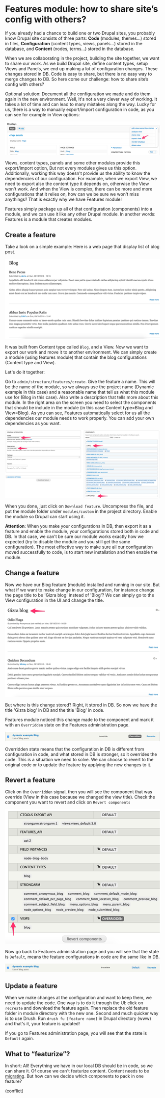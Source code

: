 # Features module: how to share site’s config with others?

If you already had a chance to build one or two Drupal sites,  you probably know Drupal site consists of three parts:
**Code** (modules, themes…) stored in files, **Configuration**  (content types, views, panels…) stored in the database, and **Content** (nodes, terms…) stored in the database.

When we are collaborating in the project, building the site together, we want to share our work. As we build Drupal site, define content types, setup Views and Panels, we end up making a lot of configuration changes. These changes stored in DB. Code is easy to share, but there is no easy way to merge changes to DB. So here come our challenge: how to share site’s config with others?

Optional solution: Document all the configuration we made and do them again in the new environment. Well, It's not a very clever way of working. It takes a lot of time and can lead to many mistakes along the way. Lucky for us, there is a way to manually export/import configuration in code, as you can see for example in View options:

![](images/features/export_view.png)

Views, content types, panels and some other modules provide this export/import option, But not every modules gives us this option. Additionally, working this way doesn't provide us the ability to know the dependencies of our configuration. For example, when we export View, we need to export also the content type it depends on, otherwise the View won't work. And when the View is complex, there can be more and more configurations that it relies on, how can we be sure we won't miss anythings?
That is exactly why we have Features module!

Features simply package up all of that configuration (components) into a module, and we can use it like any other Drupal module. In another words: Features is a module that creates modules.


## Create a feature

Take a look on a simple example: Here is a web page that display list of blog post. 

![](images/features/blog_page.png)


It was built from Content type called `Blog`, and a View.
Now we want to export our work and move it to another environment. We can simply create a module (using features module) that contain the blog configurations (Content type and View). 

Let's do it together:

Go to `admin/structure/features/create`.
Give the feature a name. This will be the name of the module, so we always use the project name (Dynamic example in this case) and a reasonable name that tell us what this module use for (Blog in this case). Also write a description that tells more about this module.
In the right area on the screen you need to select the components that should be include in the module (in this case Content type=Blog and View=Blog).
As you can see, Features automatically select for us all the dependencies our module needs to work properly. You can add your own dependencies as you want.

![](images/features/create_feature.png)

When you done, just click on `Download feature`.
Uncompress the file, and put the module folder under `modules/custom` in the project directory.
Enable the module so Drupal can start using it.

**Attention**: When you make your configurations in DB, then export it as a feature and enable the module, your configurations stored both in code and DB. In that case, we can't be sure our module works exactly how we expected (try to disable the module and you still get the same configuration). The most effective way to make sure all our configuration moved successfully to code, is to start new installation and then enable the module.


## Change a feature

Now we have our Blog feature (module) installed and running in our site. But what if we want to make change in our configuration, for instance change the page title to be 'Gizra blog' instead of 'Blog'?
We can simply go to the View configuration in the UI and change the title.

![](images/features/change_title.png)

But where is this change stored? Right, it stored in DB. So now we have the title 'Gizra blog' in DB and the title 'Blog' in code.

Features module noticed this change made to the component and mark it with an `Overridden` state on the Features administration page.

![](images/features/overridden.png)

Overridden state means that the configuration in DB is different from configuration in code, and what stored in DB is stronger, so it overrides the code.
This is a situation we need to solve. We can choose to revert to the original code or to update the feature by applying the new changes to it. 


## Revert a feature

Click on the `Overridden` signal, then you will see the component that was override (View in this case because we changed the view title). Check the component you want to revert and click on `Revert components`

![](images/features/revert.png)


Now go back to Features administration page and you will see that the state is `Default`, means the feature configurations in code are the same like in DB.

![](images/features/default_state.png)


## Update a feature

When we make changes at the configuration and want to keep them, we need to update the code.
One way is to do it through the UI: click on `recreate` and download the feature again. Then replace the old feature folder in module directory with the new one.
Second and much quicker way is to use Drush. Run `drush fu [feature name]` in Drupal directory (www) and that's it, your feature is updated!

If you go to Features administration page, you will see that the state is `Default` again.


## What to “featurize”? 

In short: All!
Everything we have in our local DB should be in code, so we can share it. 
Of course we can't featurize content. Content needs to be [migrating](https://www.drupal.org/project/migrate).
But how can we decide which components to pack in one feature?




(conflict)




